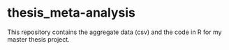 # thesis_meta-analysis
This repository contains the aggregate data (csv) and the code in R for my master thesis project. 
